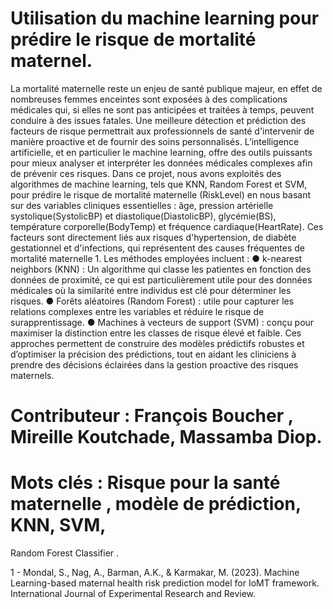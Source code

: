 # Utilisation du machine learning pour prédire le risque de mortalité maternel.

La mortalité maternelle reste un enjeu de santé publique majeur, en effet de
nombreuses femmes enceintes sont exposées à des complications médicales qui, si
elles ne sont pas anticipées et traitées à temps, peuvent conduire à des issues
fatales. Une meilleure détection et prédiction des facteurs de risque permettrait aux
professionnels de santé d'intervenir de manière proactive et de fournir des soins
personnalisés. L’intelligence artificielle, et en particulier le machine learning, offre
des outils puissants pour mieux analyser et interpréter les données médicales
complexes afin de prévenir ces risques.
Dans ce projet, nous avons exploités des algorithmes de machine learning, tels que
KNN, Random Forest et SVM, pour prédire le risque de mortalité maternelle
(RiskLevel) en nous basant sur des variables cliniques essentielles : âge, pression
artérielle systolique(SystolicBP) et diastolique(DiastolicBP), glycémie(BS),
température corporelle(BodyTemp) et fréquence cardiaque(HeartRate). Ces facteurs
sont directement liés aux risques d'hypertension, de diabète gestationnel et
d'infections, qui représentent des causes fréquentes de mortalité maternelle 1.
Les méthodes employées incluent :
● k-nearest neighbors (KNN) : Un algorithme qui classe les patientes en
fonction des données de proximité, ce qui est particulièrement utile pour des
données médicales où la similarité entre individus est clé pour déterminer les
risques.
● Forêts aléatoires (Random Forest) : utile pour capturer les relations
complexes entre les variables et réduire le risque de surapprentissage.
● Machines à vecteurs de support (SVM) : conçu pour maximiser la distinction
entre les classes de risque élevé et faible.
Ces approches permettent de construire des modèles prédictifs robustes et
d’optimiser la précision des prédictions, tout en aidant les cliniciens à prendre des
décisions éclairées dans la gestion proactive des risques maternels.

# Contributeur : François Boucher , Mireille Koutchade, Massamba Diop.
# Mots clés : Risque pour la santé maternelle , modèle de prédiction, KNN, SVM,
Random Forest Classifier .

1 - Mondal, S., Nag, A., Barman, A.K., & Karmakar, M. (2023). Machine
Learning-based maternal health risk prediction model for IoMT framework.
International Journal of Experimental Research and Review.
